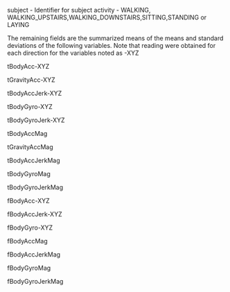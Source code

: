 subject  - Identifier for subject
activity - WALKING, WALKING_UPSTAIRS,WALKING_DOWNSTAIRS,SITTING,STANDING or LAYING

The remaining fields are the summarized means of the means and standard deviations of the following variables.
Note that reading were obtained for each direction for the variables noted as -XYZ 

tBodyAcc-XYZ

tGravityAcc-XYZ

tBodyAccJerk-XYZ

tBodyGyro-XYZ

tBodyGyroJerk-XYZ

tBodyAccMag

tGravityAccMag

tBodyAccJerkMag

tBodyGyroMag

tBodyGyroJerkMag

fBodyAcc-XYZ

fBodyAccJerk-XYZ

fBodyGyro-XYZ

fBodyAccMag

fBodyAccJerkMag

fBodyGyroMag

fBodyGyroJerkMag

